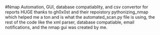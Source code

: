 #Nmap Automation, GUI, database compatiablity, and csv convertor for reports
HUGE thanks to gh0x0st and their repoistory pythonizing_nmap which helped me a ton and is what the automated_scan.py file is using, the rest of the code like the xml parser, database compatiable, email notifications, and the nmap gui was created by me. 
